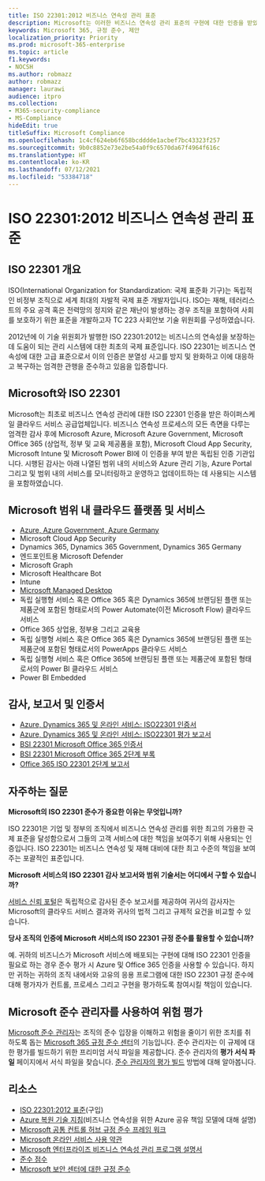 ```yaml
---
title: ISO 22301:2012 비즈니스 연속성 관리 표준
description: Microsoft는 이러한 비즈니스 연속성 관리 표준의 구현에 대한 인증을 받았습니다.
keywords: Microsoft 365, 규정 준수, 제안
localization_priority: Priority
ms.prod: microsoft-365-enterprise
ms.topic: article
f1.keywords:
- NOCSH
ms.author: robmazz
author: robmazz
manager: laurawi
audience: itpro
ms.collection:
- M365-security-compliance
- MS-Compliance
hideEdit: true
titleSuffix: Microsoft Compliance
ms.openlocfilehash: 1c4cf624eb6f658bcdddde1acbef7bc43323f257
ms.sourcegitcommit: 9b0c8852e73e2be54a0f9c6570da67f4964f616c
ms.translationtype: HT
ms.contentlocale: ko-KR
ms.lasthandoff: 07/12/2021
ms.locfileid: "53384718"
---
```

# <a name="iso-223012012-business-continuity-management-standard"></a>ISO 22301:2012 비즈니스 연속성 관리 표준

## <a name="iso-22301-overview"></a>ISO 22301 개요

ISO(International Organization for Standardization: 국제 표준화 기구)는 독립적인 비정부 조직으로 세계 최대의 자발적 국제 표준 개발자입니다. ISO는 재해, 테러리스트의 주요 공격 혹은 전력망의 정지와 같은 재난이 발생하는 경우 조직을 포함하여 사회를 보호하기 위한 표준을 개발하고자 TC 223 사회안보 기술 위원회를 구성하였습니다.

2012년에 이 기술 위원회가 발행한 ISO 22301:2012는 비즈니스의 연속성을 보장하는 데 도움이 되는 관리 시스템에 대한 최초의 국제 표준입니다. ISO 22301는 비즈니스 연속성에 대한 고급 표준으로서 이의 인증은 분열성 사고를 방지 및 완화하고 이에 대응하고 복구하는 엄격한 관행을 준수하고 있음을 입증합니다.

## <a name="microsoft-and-iso-22301"></a>Microsoft와 ISO 22301

Microsoft는 최초로 비즈니스 연속성 관리에 대한 ISO 22301 인증을 받은 하이퍼스케일 클라우드 서비스 공급업체입니다. 비즈니스 연속성 프로세스의 모든 측면을 다루는 엄격한 감사 후에 Microsoft Azure, Microsoft Azure Government, Microsoft Office 365 (상업적, 정부 및 교육 제공품을 포함), Microsoft Cloud App Security, Microsoft Intune 및 Microsoft Power BI에 이 인증을 부여 받은 독립된 인증 기관입니다. 시행된 감사는 아래 나열된 범위 내의 서비스와 Azure 관리 기능, Azure Portal 그리고 및 범위 내의 서비스를 모니터링하고 운영하고 업데이트하는 데 사용되는 시스템을 포함하였습니다.

## <a name="microsoft-in-scope-cloud-platforms--services"></a>Microsoft 범위 내 클라우드 플랫폼 및 서비스

- [Azure, Azure Government, Azure Germany](https://aka.ms/AzureCompliance)
- Microsoft Cloud App Security
- Dynamics 365, Dynamics 365 Government, Dynamics 365 Germany
- 엔드포인트용 Microsoft Defender
- Microsoft Graph
- Microsoft Healthcare Bot
- Intune
- [Microsoft Managed Desktop](/microsoft-365/managed-desktop/intro/compliance)
- 독립 실행형 서비스 혹은 Office 365 혹은 Dynamics 365에 브랜딩된 플랜 또는 제품군에 포함된 형태로서의 Power Automate(이전 Microsoft Flow) 클라우드 서비스
- Office 365 상업용, 정부용 그리고 교육용
- 독립 실행형 서비스 혹은 Office 365 혹은 Dynamics 365에 브랜딩된 플랜 또는 제품군에 포함된 형태로서의 PowerApps 클라우드 서비스
- 독립 실행형 서비스 혹은 Office 365에 브랜딩된 플랜 또는 제품군에 포함된 형태로서의 Power BI 클라우드 서비스
- Power BI Embedded

## <a name="audits-reports-and-certificates"></a>감사, 보고서 및 인증서

- [Azure, Dynamics 365 및 온라인 서비스: ISO22301 인증서](https://aka.ms/azureiso22301cert)
- [Azure, Dynamics 365 및 온라인 서비스: ISO22301 평가 보고서](https://aka.ms/azureiso22301report)
- [BSI 22301 Microsoft Office 365 인증서](https://go.microsoft.com/fwlink/p/?linkid=2092109)
- [BSI 22301 Microsoft Office 365 2단계 부록](https://go.microsoft.com/fwlink/p/?linkid=2092209)
- [Office 365 ISO 22301 2단계 보고서](https://go.microsoft.com/fwlink/p/?linkid=2092211)

## <a name="frequently-asked-questions"></a>자주하는 질문

**Microsoft의 ISO 22301 준수가 중요한 이유는 무엇입니까?**

ISO 22301은 기업 및 정부의 조직에서 비즈니스 연속성 관리를 위한 최고의 가용한 국제 표준을 달성함으로서 그들의 고객 서비스에 대한 책임을 보여주기 위해 사용되는 인증입니다. ISO 22301는 비즈니스 연속성 및 재해 대비에 대한 최고 수준의 책임을 보여주는 포괄적인 표준입니다.

**Microsoft 서비스의 ISO 22301 감사 보고서와 범위 기술서는 어디에서 구할 수 있습니까?**

[서비스 신뢰 포털](https://aka.ms/stphelp)은 독립적으로 감사된 준수 보고서를 제공하여 귀사의 감사자는 Microsoft의 클라우드 서비스 결과와 귀사의 법적 그리고 규제적 요건을 비교할 수 있습니다.

**당사 조직의 인증에 Microsoft 서비스의 ISO 22301 규정 준수를 활용할 수 있습니까?**

예. 귀하의 비즈니스가 Microsoft 서비스에 배포되는 구현에 대해 ISO 22301 인증을 필요로 하는 경우 준수 평가 시 Azure 및 Office 365 인증을 사용할 수 있습니다. 하지만 귀하는 귀하의 조직 내에서와 고유의 응용 프로그램에 대한 ISO 22301 규정 준수에 대해 평가자가 컨트롤, 프로세스 그리고 구현을 평가하도록 참여시킬 책임이 있습니다.

## <a name="use-microsoft-compliance-manager-to-assess-your-risk"></a>Microsoft 준수 관리자를 사용하여 위험 평가

[Microsoft 준수 관리자](/microsoft-365/compliance/compliance-manager)는 조직의 준수 입장을 이해하고 위험을 줄이기 위한 조치를 취하도록 돕는 [Microsoft 365 규정 준수 센터](/microsoft-365/compliance/microsoft-365-compliance-center)의 기능입니다. 준수 관리자는 이 규제에 대한 평가를 빌드하기 위한 프리미엄 서식 파일을 제공합니다. 준수 관리자의 **평가 서식 파일** 페이지에서 서식 파일을 찾습니다. [준수 관리자의 평가 빌드](/microsoft-365/compliance/compliance-manager-assessments) 방법에 대해 알아봅니다.

## <a name="resources"></a>리소스

- [ISO 22301:2012 표준](https://www.iso.org/iso/home/store/catalogue_tc/catalogue_detail.htm?csnumber=50038)(구입)
- [Azure 복원 기술 지침](/azure/architecture/framework/resiliency/overview)(비즈니스 연속성을 위한 Azure 공유 책임 모델에 대해 설명)
- [Microsoft 공통 컨트롤 허브 규정 준수 프레임 워크](https://www.microsoft.com/trustcenter/common-controls-hub)
- [Microsoft 온라인 서비스 사용 약관](https://aka.ms/Online-Services-Terms)
- [Microsoft 엔터프라이즈 비즈니스 연속성 관리 프로그램 설명서](https://go.microsoft.com/fwlink/p/?linkid=2092212)
- [준수 점수](/microsoft-365/compliance/compliance-manager)
- [Microsoft 보안 센터에 대한 규정 준수](https://www.microsoft.com/trust-center/compliance/compliance-overview)
